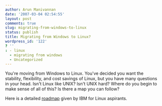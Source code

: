 ```yaml
---
author: Arun Manivannan
date: '2007-03-04 02:54:55'
layout: post
comments: true
slug: migrating-from-windows-to-linux
status: publish
title: Migrating from Windows to Linux?
wordpress_id: '122'
? ''
: - linux
  - migrating from windows
  - Uncategorized
---
```


You're moving from Windows to Linux. You've decided you want the stability,
flexibility, and cost savings of Linux, but you have many questions in your
head. Isn't Linux like UNIX? Isn't UNIX hard? Where do you begin to make sense
of all of this? Is there a map you can follow?

Here is a detailed [roadmap][1] given by IBM for Linux aspirants.

   [1]: http://www-128.ibm.com/developerworks/linux/library/l-roadmap.html

